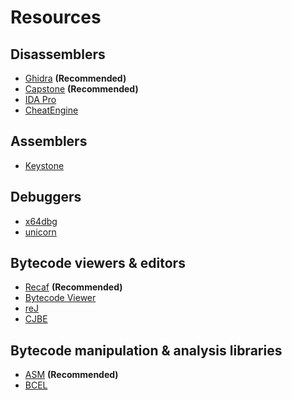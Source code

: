 # Resources

## Disassemblers
* [Ghidra](https://github.com/NationalSecurityAgency/ghidra/releases) **(Recommended)**
* [Capstone](http://www.capstone-engine.org/) **(Recommended)**
* [IDA Pro](https://hex-rays.com/ida-pro/)
* [CheatEngine](https://www.cheatengine.org/)

## Assemblers
* [Keystone](https://github.com/keystone-engine/keystone/)

## Debuggers
* [x64dbg](http://x64dbg.com/#start)
* [unicorn](https://github.com/unicorn-engine/unicorn)

## Bytecode viewers & editors
* [Recaf](https://github.com/Col-E/Recaf) **(Recommended)**
* [Bytecode Viewer](https://github.com/Konloch/bytecode-viewer)
* [reJ](http://rejava.sourceforge.net/)
* [CJBE](https://github.com/contra/CJBE)

## Bytecode manipulation & analysis libraries
* [ASM](https://asm.ow2.io/) **(Recommended)**
* [BCEL](https://commons.apache.org/proper/commons-bcel/)
